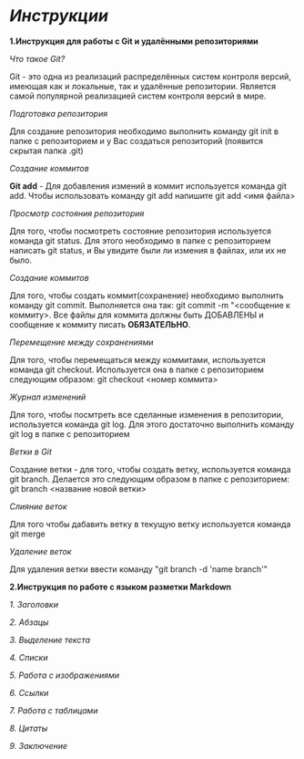 # **_Инструкции_**

**1.Инструкция для работы с Git и удалёнными репозиториями**

*Что такое Git?*

Git - это одна из реализаций распределённых систем контроля версий, имеющая как и локальные, так и удалённые репозитории. Является самой популярной реализацией систем контроля версий в мире.

*Подготовка репозитория*

Для создание репозитория необходимо выполнить команду git init в папке с репозиторием и у Вас создаться репозиторий (появится скрытая папка .git)

*Создание коммитов*

**Git add** - Для добавления измений в коммит используется команда git add. Чтобы использовать команду git add напишите git add <имя файла>

*Просмотр состояния репозитория*

Для того, чтобы посмотреть состояние репозитория используется команда git status. Для этого необходимо в папке с репозиторием написать git status, и Вы увидите были ли измения в файлах, или их не было.

*Создание коммитов*

Для того, чтобы создать коммит(сохранение) необходимо выполнить команду git commit. Выполняется она так: git commit -m "<сообщение к коммиту>. Все файлы для коммита должны быть ДОБАВЛЕНЫ и сообщение к коммиту писать **ОБЯЗАТЕЛЬНО**.

*Перемещение между сохранениями*

Для того, чтобы перемещаться между коммитами, используется команда git checkout. Используется она в папке с репозиторием следующим образом: git checkout <номер коммита>

*Журнал изменений*

Для того, чтобы посмтреть все сделанные изменения в репозитории, используется команда git log. Для этого достаточно выполнить команду git log в папке с репозиторием

*Ветки в Git*

Создание ветки - для того, чтобы создать ветку, используется команда git branch. Делается это следующим образом в папке с репозиторием: git branch <название новой ветки>

*Слияние веток*

Для того чтобы дабавить ветку в текущую ветку используется команда git merge

*Удаление веток*

Для удаления ветки ввести команду "git branch -d 'name branch'"

**2.Инструкция по работе с языком разметки Markdown**

*1. Заголовки*

*2. Абзацы*

*3. Выделение текста*

*4. Списки*

*5. Работа с изображениями*

*6. Ссылки*

*7. Работа с таблицами*

*8. Цитаты*

*9. Заключение*


